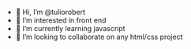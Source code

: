 - 👋 Hi, I’m @tuliorobert
- 👀 I’m interested in front end
- 🌱 I’m currently learning javascript
- 💞️ I’m looking to collaborate on any html/css project

<!---
tuliorobert/tuliorobert is a ✨ special ✨ repository because its `README.md` (this file) appears on your GitHub profile.
You can click the Preview link to take a look at your changes.
--->
